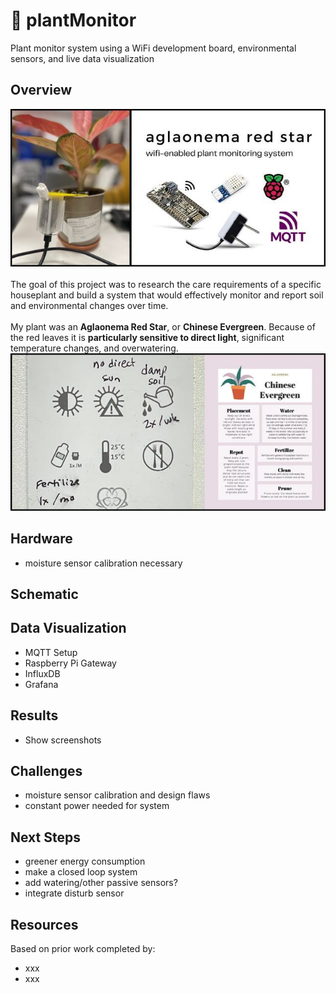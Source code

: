 # 🌱 plantMonitor
Plant monitor system using a WiFi development board, environmental sensors, and live data visualization 

## Overview
![Project Cover Photo](/assets/plantMonitor_Cover.jpg)
<br>
<br>
The goal of this project was to research the care requirements of a specific houseplant and build a system that would effectively monitor and report soil and environmental changes over time.
<br>
<br>
My plant was an **Aglaonema Red Star**, or **Chinese Evergreen**. Because of the red leaves it is **particularly sensitive to direct light**, significant temperature changes, and overwatering. 
![Plant Care Specs](/assets/plantMonitor_Specs.jpg)



## Hardware 
- moisture sensor calibration necessary

## Schematic


## Data Visualization
- MQTT Setup
- Raspberry Pi Gateway
- InfluxDB
- Grafana


## Results
- Show screenshots

## Challenges
- moisture sensor calibration and design flaws
- constant power needed for system

## Next Steps
- greener energy consumption
- make a closed loop system
- add watering/other passive sensors?
- integrate disturb sensor 

## Resources
Based on prior work completed by:
- xxx
- xxx
